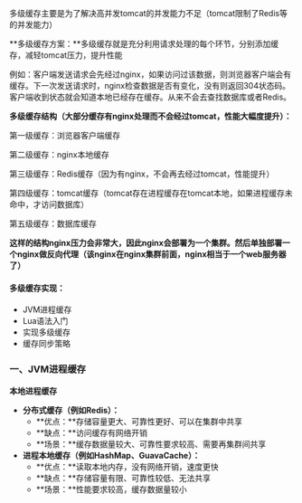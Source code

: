 多级缓存主要是为了解决高并发tomcat的并发能力不足（tomcat限制了Redis等的并发能力）

**多级缓存方案：**多级缓存就是充分利用请求处理的每个环节，分别添加缓存，减轻tomcat压力，提升性能

例如：客户端发送请求会先经过nginx，如果访问过该数据，则浏览器客户端会有缓存。下一次发送请求时，nginx检查数据是否有变化，没有则返回304状态码。客户端收到状态就会知道本地已经存在缓存。从来不会去查找数据库或者Redis。

**多级缓存结构（大部分缓存有nginx处理而不会经过tomcat，性能大幅度提升）：**

第一级缓存：浏览器客户端缓存

第二级缓存：nginx本地缓存

第三级缓存：Redis缓存（因为有nginx，不会再去经过tomcat，性能提升）

第四级缓存：tomcat缓存（tomcat存在进程缓存在tomcat本地，如果进程缓存未命中，才访问数据库）

第五级缓存：数据库缓存

**这样的结构nginx压力会非常大，因此nginx会部署为一个集群。然后单独部署一个nginx做反向代理（该nginx在nginx集群前面，nginx相当于一个web服务器了）**



#### 多级缓存实现：

* JVM进程缓存
* Lua语法入门
* 实现多级缓存
* 缓存同步策略



### 一、JVM进程缓存

**本地进程缓存**

* **分布式缓存（例如Redis）：**
  * **优点：**存储容量更大、可靠性更好、可以在集群中共享
  * **缺点：**访问缓存有网络开销
  * **场景：**缓存数据量较大、可靠性要求较高、需要再集群间共享
* **进程本地缓存（例如HashMap、GuavaCache）：**
  * **优点：**读取本地内存，没有网络开销，速度更快
  * **缺点：**存储容量有限、可靠性较低、无法共享
  * **场景：**性能要求较高，缓存数据量较小



